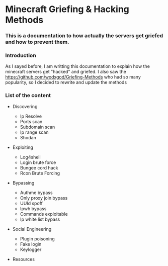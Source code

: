 # Minecraft Griefing & Hacking Methods
### This is a documentation to how actually the servers get griefed and how to prevent them.

### Introduction
As I sayed before, I am writting this documentation to explain how the minecraft servers get "hacked" and griefed.
I also saw the https://github.com/wodxgod/Griefing-Methods who had so many popularity, so I decided to rewrite and update the methods

### List of the content
- Discovering
  - Ip Resolve
  - Ports scan
  - Subdomain scan
  - Ip range scan
  - Shodan

- Exploiting
   - Log4shell
   - Login brute force
   - Bungee cord hack
   - Rcon Brute Forcing

- Bypassing
   - Authme bypass
   - Only proxy join bypass
   - UUId spoff 
   - Ipwh bypass
   - Commands exploitable
   - Ip white list bypass

- Social Engineering
   - Plugin poisoning
   - Fake login
   - Keylogger 

- Resources
